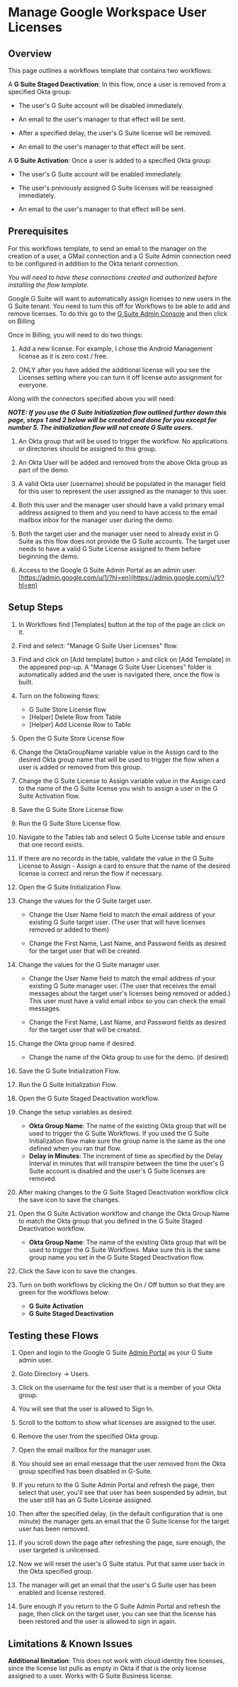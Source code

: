 # Manage Google Workspace User Licenses

## Overview

This page outlines a workflows template that contains two workflows:

A **G Suite Staged Deactivation**: In this flow, once a user is removed from a specified Okta group:

* The user's G Suite account will be disabled immediately.

* An email to the user's manager to that effect will be sent.

* After a specified delay, the user's G Suite license will be removed.

* An email to the user's manager to that effect will be sent.


A **G Suite Activation**: Once a user is added to a specified Okta group:

* The user's G Suite account will be enabled immediately.

* The user's previously assigned G Suite licenses will be reassigned immediately.

* An email to the user's manager to that effect will be sent.


## Prerequisites

For this workflows template, to send an email to the manager on the creation of a user, a GMail connection and a G Suite Admin connection need to be configured in addition to the Okta tenant connection.

_You will need to have these connections created and authorized before installing the flow template._

Google G Suite will want to automatically assign licenses to new users in the G Suite tenant. You need to turn this off for Workflows to be able to add and remove licenses. To do this go to the [ G Suite Admin Console](https://admin.google.com/u/1/ac/home) and then click on Billing

Once in Billing, you will need to do two things:

1. 	Add a new license. For example, I chose the Android Management license as it is zero cost / free.

2. 	ONLY after you have added the additional license will you see the Licenses setting where you can turn it off license auto assignment for everyone.


Along with the connectors specified above you will need:

**_NOTE: If you use the G Suite Initialization flow outlined further down this page, steps 1 and 2 below will be created and done for you except for number 5. The initialization flow will not create G Suite users._**

1. 	An Okta group that will be used to trigger the workflow. No applications or directories should be assigned to this group.

2. 	An Okta User will be added and removed from the above Okta group as part of the demo.

3. 	A valid Okta user (username) should be populated in the manager field for this user to represent the user assigned as the manager to this user.

4. 	Both this user and the manager user should have a valid primary email address assigned to them and you need to have access to the email mailbox inbox for the manager user during the demo.

5. 	Both the target user and the manager user need to already exist in G Suite as this flow does not provide the G Suite accounts. The target user needs to have a valid G Suite License assigned to them before beginning the demo.

6. 	Access to the Google G Suite Admin Portal as an admin user. [https://admin.google.com/u/1/?hl=en](https://admin.google.com/u/1/?hl=en)


## Setup Steps

1. In Workflows find [Templates] button at the top of the page an click on it.

2. Find and select: "Manage G Suite User Licenses" flow.

3. Find and click on [Add template] button > and click on  [Add Template] in the  appeared pop-up. A "Manage G Suite User Licenses" folder is automatically added and the user is navigated there, once the flow is built.

4. Turn on the following flows:

    *   G Suite Store License flow
    *   [Helper] Delete Row from Table
    *   [Helper] Add License Row to Table

5. Open the G Suite Store License flow

6. Change the OktaGroupName variable value in the Assign card to the desired Okta group name that will be used to trigger the flow when a user is added or removed from this group.

7. Change the G Suite License to Assign variable value in the Assign card to the name of the G Suite license you wish to assign a user in the G Suite Activation flow.

8. Save the G Suite Store License flow.

9. Run the G Suite Store License flow.

10. Navigate to the Tables tab and select G Suite License table and ensure that one record exists.

11. If there are no records in the table, validate the value in the G Suite License to Assign - Assign a card to ensure that the name of the desired license is correct and rerun the flow if necessary.

12. Open the G Suite Initialization Flow.

13. Change the values for the G Suite target user.

    * Change the User Name field to match the email address of your existing G Suite target user. (The user that will have licenses removed or added to them)

    * Change the First Name, Last Name, and Password fields as desired for the target user that will be created.

14. Change the values for the G Suite manager user.

    * Change the User Name field to match the email address of your existing G Suite manager user. (The user that receives the email messages about the target user's licenses being removed or added.) This user must have a valid email inbox so you can check the email messages.

    * Change the First Name, Last Name, and Password fields as desired for the target user that will be created.

15. Change the Okta group name if desired.

    * Change the name of the Okta group to use for the demo. (if desired)

16. Save the G Suite Initialization Flow.

17. Run the G Suite Initialization Flow.

18. Open the G Suite Staged Deactivation workflow.

19. Change the setup variables as desired:
    * **Okta Group Name**: The name of the existing Okta group that will be used to trigger the G Suite Workflows. If you used the G Suite Initialization flow make sure the group name is the same as the one defined when you ran that flow.
    * **Delay in Minutes**: The increment of time as specified by the Delay Interval in minutes that will transpire between the time the user's G Suite account is disabled and the user's G Suite licenses are removed.

20. After making changes to the G Suite Staged Deactivation workflow click the save icon to save the changes.

21. Open the G Suite Activation workflow and change the Okta Group Name to match the Okta group that you defined in the G Suite Staged Deactivation workflow.
    * **Okta Group Name**:  The name of the existing Okta group that will be used to trigger the G Suite Workflows. Make sure this is the same group name you set in the G Suite Staged Deactivation flow.

22. Click the Save icon to save the changes.

23. Turn on both workflows by clicking the On / Off button so that they are green for the workflows below:
    * **G Suite Activation**
    * **G Suite Staged Deactivation**


## Testing these Flows

1. Open and login to the Google G Suite [ Admin Portal](https://admin.google.com/u/1/?hl=en) as your G Suite admin user.

2. Goto Directory -> Users.

3. Click on the username for the test user that is a member of your Okta group.

4. You will see that the user is allowed to Sign In.

5. Scroll to the bottom to show what licenses are assigned to the user.

6. Remove the user from the specified Okta group.

7. Open the email mailbox for the manager user.

8. You should see an email message that the user removed from the Okta group specified has been disabled in G-Suite.

9. If you return to the G Suite Admin Portal and refresh the page, then select that user, you'll see that user has been suspended by admin, but the user still has an G Suite License assigned.

10. Then after the specified delay, (in the default configuration that is one minute) the manager gets an email that the G Suite license for the target user has been removed.

11. If you scroll down the page after refreshing the page, sure enough, the user targeted is unlicensed.

12. Now we will reset the user's G Suite status. Put that same user back in the Okta specified group.

13. The manager will get an email that the user's G Suite user has been enabled and license restored.

14. Sure enough if you return to the G Suite Admin Portal and refresh the page, then click on the target user, you can see that the license has been restored and the user is allowed to sign in again.


## Limitations & Known Issues

**Additional limitation**: This does not work with cloud identity free licenses, since the license list pulls as empty in Okta if that is the only license assigned to a user. Works with G Suite Business license.
